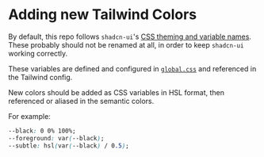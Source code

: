 # Adding new Tailwind Colors

By default, this repo follows `shadcn-ui`'s [CSS theming and variable names](https://ui.shadcn.com/docs/theming). These probably should not be renamed at all, in order to keep `shadcn-ui` working correctly.

These variables are defined and configured in [`global.css`](../src/styles/global.css) and referenced in the Tailwind config.

New colors should be added as CSS variables in HSL format, then referenced or aliased in the semantic colors.

For example:

```css
--black: 0 0% 100%;
--foreground: var(--black);
--subtle: hsl(var(--black) / 0.5);
```
